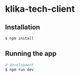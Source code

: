 # klika-tech-client
 
## Installation

```bash
$ npm install
```

## Running the app

```bash
# development
$ npm run dev
```
